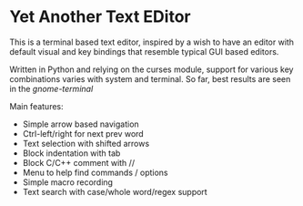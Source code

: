 # Yet Another Text EDitor

This is a terminal based text editor, inspired by a wish to have 
an editor with default visual and key bindings that resemble typical
GUI based editors.

Written in Python and relying on the curses module, support for various
key combinations varies with system and terminal.
So far, best results are seen in the _gnome-terminal_

Main features:

* Simple arrow based navigation
* Ctrl-left/right for next prev word
* Text selection with shifted arrows
* Block indentation with tab
* Block C/C++ comment with //
* Menu to help find commands / options
* Simple macro recording
* Text search with case/whole word/regex support

